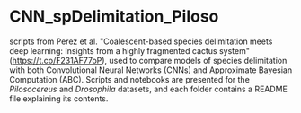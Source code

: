 # CNN_spDelimitation_Piloso
scripts from Perez et al. "Coalescent-based species delimitation meets deep learning: Insights from a highly fragmented cactus system" (https://t.co/F231AF77oP),
used to compare models of species delimitation with both Convolutional Neural Networks (CNNs) 
and Approximate Bayesian Computation (ABC). Scripts and notebooks are presented for the *Pilosocereus* and *Drosophila* datasets,
and each folder contains a README file explaining its contents.

